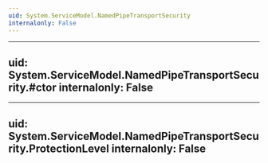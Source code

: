 ```yaml
---
uid: System.ServiceModel.NamedPipeTransportSecurity
internalonly: False
---
```


---
uid: System.ServiceModel.NamedPipeTransportSecurity.#ctor
internalonly: False
---

---
uid: System.ServiceModel.NamedPipeTransportSecurity.ProtectionLevel
internalonly: False
---
